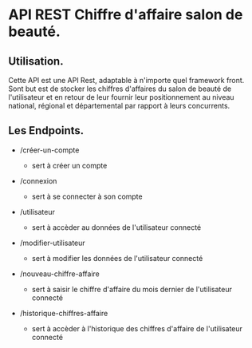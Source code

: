 # API REST Chiffre d'affaire salon de beauté.

## Utilisation.

Cette API est une API Rest, adaptable à n'importe quel framework front. Sont but est de stocker les chiffres d'affaires du salon de beauté de l'utilisateur et en retour de leur fournir leur positionnement au niveau national, régional et départemental par rapport à leurs concurrents.

## Les Endpoints.

* /créer-un-compte 
    * sert à créer un compte

* /connexion
    * sert à se connecter à son compte

* /utilisateur
    * sert à accèder au données de l'utilisateur connecté

* /modifier-utilisateur
    * sert à modifier les données de l'utilisateur connecté

* /nouveau-chiffre-affaire
    * sert à saisir le chiffre d'affaire du mois dernier de l'utilisateur connecté

* /historique-chiffres-affaire
    * sert à accèder à l'historique des chiffres d'affaire de l'utilisateur connecté


